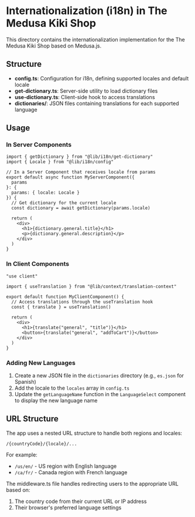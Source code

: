 # Internationalization (i18n) in The Medusa Kiki Shop

This directory contains the internationalization implementation for the The Medusa Kiki Shop based on Medusa.js.

## Structure

- **config.ts**: Configuration for i18n, defining supported locales and default locale
- **get-dictionary.ts**: Server-side utility to load dictionary files
- **use-dictionary.ts**: Client-side hook to access translations
- **dictionaries/**: JSON files containing translations for each supported language

## Usage

### In Server Components

```tsx
import { getDictionary } from "@lib/i18n/get-dictionary"
import { Locale } from "@lib/i18n/config"

// In a Server Component that receives locale from params
export default async function MyServerComponent({ 
  params 
}: { 
  params: { locale: Locale } 
}) {
  // Get dictionary for the current locale
  const dictionary = await getDictionary(params.locale)
  
  return (
    <div>
      <h1>{dictionary.general.title}</h1>
      <p>{dictionary.general.description}</p>
    </div>
  )
}
```

### In Client Components

```tsx
"use client"

import { useTranslation } from "@lib/context/translation-context"

export default function MyClientComponent() {
  // Access translations through the useTranslation hook
  const { translate } = useTranslation()
  
  return (
    <div>
      <h1>{translate("general", "title")}</h1>
      <button>{translate("general", "addToCart")}</button>
    </div>
  )
}
```

### Adding New Languages

1. Create a new JSON file in the `dictionaries` directory (e.g., `es.json` for Spanish)
2. Add the locale to the `locales` array in `config.ts`
3. Update the `getLanguageName` function in the `LanguageSelect` component to display the new language name

## URL Structure

The app uses a nested URL structure to handle both regions and locales:

```
/{countryCode}/{locale}/...
```

For example:
- `/us/en/` - US region with English language
- `/ca/fr/` - Canada region with French language

The middleware.ts file handles redirecting users to the appropriate URL based on:
1. The country code from their current URL or IP address
2. Their browser's preferred language settings
